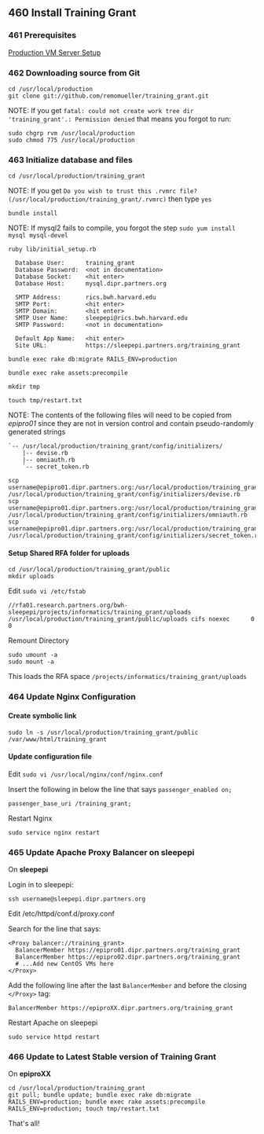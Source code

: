 ## 460 Install Training Grant

### 461 Prerequisites

[Production VM Server Setup](https://github.com/sleepepi/sleepepi/tree/master/virtual-machines/100-technology-and-application-routes.md)

### 462 Downloading source from Git

```console
cd /usr/local/production
git clone git://github.com/remomueller/training_grant.git
```

NOTE: If you get `fatal: could not create work tree dir 'training_grant'.: Permission denied` that means you forgot to run:

```console
sudo chgrp rvm /usr/local/production
sudo chmod 775 /usr/local/production
```

### 463 Initialize database and files

```console
cd /usr/local/production/training_grant
```

NOTE: If you get `Do you wish to trust this .rvmrc file? (/usr/local/production/training_grant/.rvmrc)` then type `yes`

```console
bundle install
```

NOTE: If mysql2 fails to compile, you forgot the step `sudo yum install mysql mysql-devel`

```console
ruby lib/initial_setup.rb

  Database User:      training_grant
  Database Password:  <not in documentation>
  Database Socket:    <hit enter>
  Database Host:      mysql.dipr.partners.org

  SMTP Address:       rics.bwh.harvard.edu
  SMTP Port:          <hit enter>
  SMTP Domain:        <hit enter>
  SMTP User Name:     sleepepi@rics.bwh.harvard.edu
  SMTP Password:      <not in documentation>

  Default App Name:   <hit enter>
  Site URL:           https://sleepepi.partners.org/training_grant

bundle exec rake db:migrate RAILS_ENV=production

bundle exec rake assets:precompile

mkdir tmp

touch tmp/restart.txt
```

NOTE: The contents of the following files will need to be copied from *epipro01* since they are not in version control and contain pseudo-randomly generated strings

```
`-- /usr/local/production/training_grant/config/initializers/
    |-- devise.rb
    |-- omniauth.rb
    `-- secret_token.rb
```

```console
scp username@epipro01.dipr.partners.org:/usr/local/production/training_grant/config/initializers/devise.rb /usr/local/production/training_grant/config/initializers/devise.rb
scp username@epipro01.dipr.partners.org:/usr/local/production/training_grant/config/initializers/omniauth.rb /usr/local/production/training_grant/config/initializers/omniauth.rb
scp username@epipro01.dipr.partners.org:/usr/local/production/training_grant/config/initializers/secret_token.rb /usr/local/production/training_grant/config/initializers/secret_token.rb
```

#### Setup Shared RFA folder for uploads

```console
cd /usr/local/production/training_grant/public
mkdir uploads
```

Edit `sudo vi /etc/fstab`

```
//rfa01.research.partners.org/bwh-sleepepi/projects/informatics/training_grant/uploads /usr/local/production/training_grant/public/uploads cifs noexec      0 0
```

Remount Directory

```console
sudo umount -a
sudo mount -a
```

This loads the RFA space `/projects/informatics/training_grant/uploads`

### 464 Update Nginx Configuration

#### Create symbolic link

```console
sudo ln -s /usr/local/production/training_grant/public /var/www/html/training_grant
```

#### Update configuration file

Edit `sudo vi /usr/local/nginx/conf/nginx.conf`

Insert the following in below the line that says `passenger_enabled on;`

```
passenger_base_uri /training_grant;
```

Restart Nginx

```console
sudo service nginx restart
```

### 465 Update Apache Proxy Balancer on sleepepi

On **sleepepi**

Login in to sleepepi:

```console
ssh username@sleepepi.dipr.partners.org
```

Edit /etc/httpd/conf.d/proxy.conf

Search for the line that says:

```
<Proxy balancer://training_grant>
  BalancerMember https://epipro01.dipr.partners.org/training_grant
  BalancerMember https://epipro02.dipr.partners.org/training_grant
  # ...Add new CentOS VMs here
</Proxy>
```

Add the following line after the last `BalancerMember` and before the closing `</Proxy>` tag:

```
BalancerMember https://epiproXX.dipr.partners.org/training_grant
```

Restart Apache on sleepepi

```console
sudo service httpd restart
```

### 466 Update to Latest Stable version of Training Grant

On **epiproXX**

```console
cd /usr/local/production/training_grant
git pull; bundle update; bundle exec rake db:migrate RAILS_ENV=production; bundle exec rake assets:precompile RAILS_ENV=production; touch tmp/restart.txt
```

That's all!

